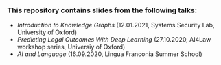### This repository contains slides from the following talks:
- _Introduction to Knowledge Graphs_ (12.01.2021, Systems Security Lab, University of Oxford)
- _Predicting Legal Outcomes With Deep Learning_ (27.10.2020, AI4Law workshop series, Universiy of Oxford)
- _AI and Language_ (16.09.2020, Lingua Franconia Summer School)
